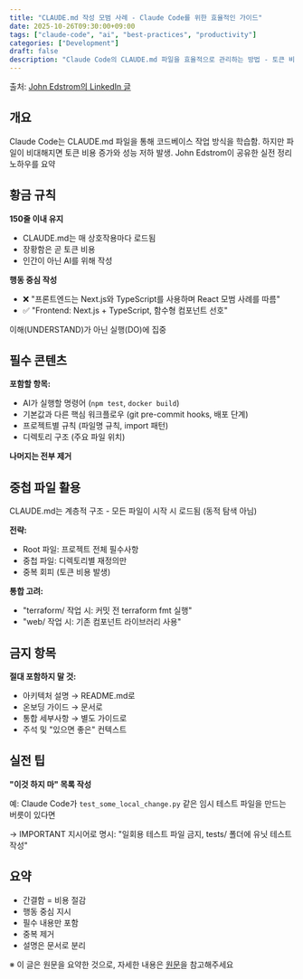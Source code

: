 ```yaml
---
title: "CLAUDE.md 작성 모범 사례 - Claude Code를 위한 효율적인 가이드"
date: 2025-10-26T09:30:00+09:00
tags: ["claude-code", "ai", "best-practices", "productivity"]
categories: ["Development"]
draft: false
description: "Claude Code의 CLAUDE.md 파일을 효율적으로 관리하는 방법 - 토큰 비용 절감과 명확한 지시를 위한 실전 팁"
---
```


출처: [John Edstrom의 LinkedIn 글](https://www.linkedin.com/posts/john-edstrom-9625408_devsy-waitlist-activity-7353120663215226880-qiv4/)

## 개요

Claude Code는 CLAUDE.md 파일을 통해 코드베이스 작업 방식을 학습함. 하지만 파일이 비대해지면 토큰 비용 증가와 성능 저하 발생. John Edstrom이 공유한 실전 정리 노하우를 요약

## 황금 규칙

**150줄 이내 유지**
- CLAUDE.md는 매 상호작용마다 로드됨
- 장황함은 곧 토큰 비용
- 인간이 아닌 AI를 위해 작성

**행동 중심 작성**
- ❌ "프론트엔드는 Next.js와 TypeScript를 사용하며 React 모범 사례를 따름"
- ✅ "Frontend: Next.js + TypeScript, 함수형 컴포넌트 선호"

이해(UNDERSTAND)가 아닌 실행(DO)에 집중

## 필수 콘텐츠

**포함할 항목:**
- AI가 실행할 명령어 (`npm test`, `docker build`)
- 기본값과 다른 핵심 워크플로우 (git pre-commit hooks, 배포 단계)
- 프로젝트별 규칙 (파일명 규칙, import 패턴)
- 디렉토리 구조 (주요 파일 위치)

**나머지는 전부 제거**

## 중첩 파일 활용

CLAUDE.md는 계층적 구조 - 모든 파일이 시작 시 로드됨 (동적 탐색 아님)

**전략:**
- Root 파일: 프로젝트 전체 필수사항
- 중첩 파일: 디렉토리별 재정의만
- 중복 회피 (토큰 비용 발생)

**통합 고려:**
- "terraform/ 작업 시: 커밋 전 terraform fmt 실행"
- "web/ 작업 시: 기존 컴포넌트 라이브러리 사용"

## 금지 항목

**절대 포함하지 말 것:**
- 아키텍처 설명 → README.md로
- 온보딩 가이드 → 문서로
- 통합 세부사항 → 별도 가이드로
- 주석 및 "있으면 좋은" 컨텍스트

## 실전 팁

**"이것 하지 마" 목록 작성**

예: Claude Code가 `test_some_local_change.py` 같은 임시 테스트 파일을 만드는 버릇이 있다면

→ IMPORTANT 지시어로 명시: "일회용 테스트 파일 금지, tests/ 폴더에 유닛 테스트 작성"

## 요약

- 간결함 = 비용 절감
- 행동 중심 지시
- 필수 내용만 포함
- 중복 제거
- 설명은 문서로 분리

※ 이 글은 원문을 요약한 것으로, 자세한 내용은 [원문](https://www.linkedin.com/posts/john-edstrom-9625408_devsy-waitlist-activity-7353120663215226880-qiv4/)을 참고해주세요
